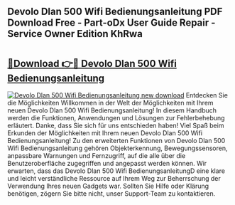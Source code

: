 ## Devolo Dlan 500 Wifi Bedienungsanleitung PDF Download Free - Part-oDx User Guide Repair - Service Owner Edition KhRwa

# <h2><a href="http://df662w.blite.top/?on=Devolo+Dlan+500+Wifi+Bedienungsanleitung">🔗Download 👉🔴 Devolo Dlan 500 Wifi Bedienungsanleitung</a></h2>

[![Devolo Dlan 500 Wifi Bedienungsanleitung new download](https://i.imgur.com/lujVjoI.png)](http://df662w.blite.top/?on=Devolo+Dlan+500+Wifi+Bedienungsanleitung)
Entdecken Sie die Möglichkeiten Willkommen in der Welt der Möglichkeiten mit Ihrem neuen Devolo Dlan 500 Wifi Bedienungsanleitung! In diesem Handbuch werden die Funktionen, Anwendungen und Lösungen zur Fehlerbehebung erläutert. Danke, dass Sie sich für uns entschieden haben! Viel Spaß beim Erkunden der Möglichkeiten mit Ihrem neuen Devolo Dlan 500 Wifi Bedienungsanleitung! Zu den erweiterten Funktionen von Devolo Dlan 500 Wifi Bedienungsanleitung gehören Objekterkennung, Bewegungssensoren, anpassbare Warnungen und Fernzugriff, auf die alle über die Benutzeroberfläche zugegriffen und angepasst werden können. Wir erwarten, dass das Devolo Dlan 500 Wifi BedienungsanleitungD eine klare und leicht verständliche Ressource auf Ihrem Weg zur Beherrschung der Verwendung Ihres neuen Gadgets war. Sollten Sie Hilfe oder Klärung benötigen, zögern Sie bitte nicht, unser Support-Team zu kontaktieren.
